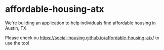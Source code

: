 # affordable-housing-atx

We're building an application to help individuals find affordable housing in Austin, TX. 

Please check ou https://social-housing.github.io/affordable-housing-atx/ to use the tool 
